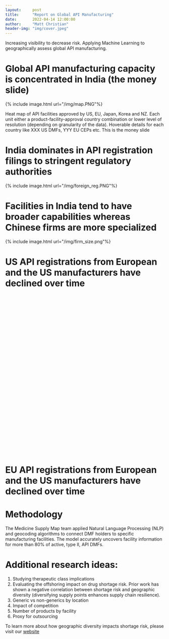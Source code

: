 ```yaml
---
layout:     post
title:      "Report on Global API Manufacturing"
date:       2022-04-14 12:00:00
author:     "Matt Christian"
header-img: "img/cover.jpeg"
---
```

Increasing visibility to decrease risk. Applying Machine Learning to geographically assess global API manufacturing.

<!--more-->
# Global API manufacturing capacity is concentrated in India​ (the money slide)

{% include image.html url="/img/map.PNG"%}

Heat map of API facilities approved by US, EU, Japan, Korea and NZ. Each unit either a product-facility-approval country combination or lower level of resolution (depending on granularity of the data). Hoverable details for each country like XXX US DMFs, YYY EU CEPs etc. This is the money slide

# India dominates in API registration filings to stringent regulatory authorities 

{% include image.html url="/img/foreign_reg.PNG"%}

# Facilities in India tend to have broader capabilities whereas Chinese firms are more specialized

{% include image.html url="/img/firm_size.png"%}

# US API registrations from European and the US manufacturers have declined over time
<div id="dmf_area2" style="width: 900px; height: 500px"></div>

# EU API registrations from European and the US manufacturers have declined over time

<script
  type="text/javascript"
  src="https://www.gstatic.com/charts/loader.js"
></script>

<script>
async function getJSON(filename) {
  const response = await fetch(filename)
  return response.json()
}

google.charts.load('current', {
  'packages': ['corechart']
});
google.charts.setOnLoadCallback(loadAndDrawChart);

function loadAndDrawChart() {
  getJSON("../assets/out_dmf_yearly_active.json")
  .then(drawChart)
}

function drawChart(rawData) {
  var data = google.visualization.arrayToDataTable([
    ['Region', 'India', 'China', 'Europe', 'United States', 'Other',  { role: 'annotation' }],
    ...rawData.map(
      ({year, India, China, Europe, US, Other, total}) => {
        return [year, India, China, Europe, US, Other, total]
      }
    )
  ]);
  var options = {
    title: "Geographic evolution of new pharmaceutical manufacturing capacity",
    legend: { position: 'bottom', maxLines: 3 },
    vAxis: {
      minValue: 0,
      ticks: [0, .25, .5, .75, 1],
      title: 'Portion of new Type II currently active API DMFs by region', 
      titleTextStyle: {italic: false}
    },
    hAxis: {
      title: 'Year of DMF Submission', 
      titleTextStyle: {italic: false}
    },
    annotations: {
      textStyle: {
        color: 'black',
      },
    },
    series: [
      {color:'#ec9332'},
      {color:'#c44129'},
      {color:'#3e8410'},
      {color:'#0560bd'},
      {color:'#D3D3D3', visibleInLegend: false},
    ],
    isStacked: 'percent',
  };

    var chart = new google.visualization.AreaChart(
      document.getElementById("dmf_area2")
    );
    chart.draw(data, options);
}
</script>

# Methodology

The Medicine Supply Map team applied Natural Language Processing (NLP) and geocoding algorithms to connect DMF holders to specific manufacturing facilities. The model accurately uncovers facility information for more than 80% of active, type II, API DMFs.

# Additional research ideas:

1. Studying therapeutic class implications
2. Evaluating the offshoring impact on drug shortage risk. Prior work has shown a negative correlation between shortage risk and geographic diversity (diversifying supply points enhances supply chain resilience).
3. Generic vs non-generics by location
4. Impact of competition
5. Number of products by facility
6. Proxy for outsourcing

To learn more about how geographic diversity impacts shortage risk, please visit our [website](https://www.usp.org/supply-chain/medicine-supply-map)

